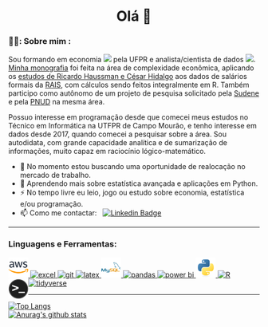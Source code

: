 <h1 align="center">Olá 👋</h1>

### 👨‍💻: Sobre mim :

Sou formando em economia <img src="https://media2.giphy.com/media/iP1qEUE7VKhLq/giphy.gif" width="30"> pela UFPR e analista/cientista de dados <img src="https://media.giphy.com/media/WUlplcMpOCEmTGBtBW/giphy.gif" width="30">. [Minha monografia](https://acervodigital.ufpr.br/handle/1884/79588) foi feita na área de complexidade econômica, aplicando os [estudos de Ricardo Haussman e César Hidalgo](https://atlas.cid.harvard.edu/) aos dados de salários formais da [RAIS](http://www.rais.gov.br/sitio/index.jsf), com cálculos sendo feitos integralmente em R. Também participo como autônomo de um projeto de pesquisa solicitado pela [Sudene](https://www.gov.br/sudene/pt-br) e pela [PNUD](https://www.undp.org/pt/brazil) na mesma área. 

Possuo interesse em programação desde que comecei meus estudos no Técnico em Informática na UTFPR de Campo Mourão, e tenho interesse em dados desde 2017, quando comecei a pesquisar sobre a área. Sou autodidata, com grande capacidade analítica e de sumarização de informações, muito capaz em raciocínio lógico-matemático. 

- 🔭 No momento estou buscando uma oportunidade de realocação no mercado de trabalho.
- 🌱 Aprendendo mais sobre estatística avançada e aplicações em Python.
- ⚡ No tempo livre eu leio, jogo ou estudo sobre economia, estatística e/ou programação.
- 📫 Como me contactar: &nbsp; [![Linkedin Badge](https://img.shields.io/badge/-Arthur%20Pavezzi-blue?style=flat&logo=Linkedin&logoColor=white)](https://www.linkedin.com/in/arthur-pavezzi)

---
<h3 align="left">Linguagens e Ferramentas:</h3>
<p align="left"> 
  <a href="https://aws.amazon.com" target="_blank" rel="noreferrer"> <img src="https://raw.githubusercontent.com/devicons/devicon/master/icons/amazonwebservices/amazonwebservices-original-wordmark.svg" title="AWS" alt="aws" width="40" height="40"/> </a>
  <a href="https://www.microsoft.com/pt-br/microsoft-365/excel" target="_blank" rel="noreferrer"> <img src="https://upload.wikimedia.org/wikipedia/commons/thumb/3/34/Microsoft_Office_Excel_%282019%E2%80%93present%29.svg/2203px-Microsoft_Office_Excel_%282019%E2%80%93present%29.svg.png" title="Excel" alt="excel" width="40" height="40"/> </a>
  <a href="https://git-scm.com/" target="_blank" rel="noreferrer"> <img src="https://www.vectorlogo.zone/logos/git-scm/git-scm-icon.svg" title="Git" alt="git" width="40" height="40"/> </a>
  <a href="https://www.latex-project.org/" target="_blank" rel="noreferrer"> <img src="https://upload.wikimedia.org/wikipedia/commons/thumb/6/68/TeX_logo.svg/2560px-TeX_logo.svg.png" title="LaTeX" alt="latex" width="40"/> </a>
  <a href="https://www.mysql.com/" target="_blank" rel="noreferrer"> <img src="https://raw.githubusercontent.com/devicons/devicon/master/icons/mysql/mysql-original-wordmark.svg" title="MySQL" alt="mysql" width="40" height="40"/> </a>
  <a href="https://pandas.pydata.org/" target="_blank" rel="noreferrer"> <img src="https://pandas.pydata.org/static/img/pandas_mark.svg" title="Pandas" alt="pandas" width="40" height="40"/> </a>
  <a href="https://powerbi.microsoft.com/pt-br/" target="_blank" rel="noreferrer"> <img src="https://upload.wikimedia.org/wikipedia/commons/thumb/c/cf/New_Power_BI_Logo.svg/630px-New_Power_BI_Logo.svg.png" title="Power BI" alt="power bi" width="40" height="40"?/> </a>
  <a href="https://www.python.org" target="_blank" rel="noreferrer"> <img src="https://raw.githubusercontent.com/devicons/devicon/master/icons/python/python-original.svg" title="Python" alt="python" width="40" height="40"/> </a>
  <a href="https://www.r-project.org/" target="_blank" rel="noreferrer"> <img src="https://docs.microsoft.com/pt-br/azure/architecture/data-guide/images/logo_r.svg" title="R" alt="R" width="40" height="40"/> </a> 
  <a href="https://tidyverse.tidyverse.org/index.html" target="_blank" rel="noreferrer"> <img src="https://tidyverse.tidyverse.org/articles/tidyverse-logo.png" title="Tidyverse" alt="tidyverse" width="40" height="40"/> </a> 
  <img align="left" title="Terminal" alt="cmd" width="40" height="40" src="https://raw.githubusercontent.com/github/explore/80688e429a7d4ef2fca1e82350fe8e3517d3494d/topics/terminal/terminal.png"/>
</p>

---

[![Top Langs](https://github-readme-stats.vercel.app/api/top-langs/?username=ArthurPavezzi&layout=compact&langs_count=6&theme=dark)](https://github.com/anuraghazra/github-readme-stats)
<br/>
[![Anurag's github stats](https://github-readme-stats.vercel.app/api?username=ArthurPavezzi&show_icons=true&theme=dark)](https://github.com/anuraghazra/github-readme-stats)
<br/>

